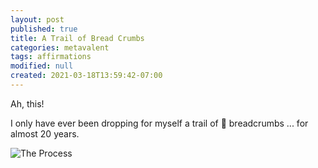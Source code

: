 ```yaml
---
layout: post
published: true
title: A Trail of Bread Crumbs
categories: metavalent
tags: affirmations
modified: null
created: 2021-03-18T13:59:42-07:00
---
```


Ah, this!

I only have ever been dropping for myself a trail of :bread: breadcrumbs ... for almost 20 years. 

![The Process](https://youtu.be/QpUtwJa5Ne8)